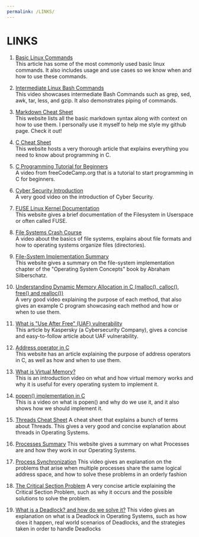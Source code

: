 ```yaml
---
permalink: /LINKS/
---
```


# LINKS

1. [Basic Linux Commands](https://www.hostinger.com/tutorials/linux-commands)<br>
This article has some of the most commonly used basic linux commands.
It also includes usage and use cases so we know when and how to use these commands.

2. [Intermediate Linux Bash Commands](https://www.youtube.com/watch?v=yCTnihfbPCo)<br>
This video showcases intermediate Bash Commands such as grep, sed, awk, tar, less, and gzip.
It also demonstrates piping of commands.

3. [Markdown Cheat Sheet](https://www.markdownguide.org/cheat-sheet/)<br>
This website lists all the basic markdown syntax along with context on how to use them.
I personally use it myself to help me style my github page. Check it out!

4. [C Cheat Sheet](https://developerinsider.co/c-programming-language-cheat-sheet/)<br>
This website hosts a very thorough article that explains everything you need to know about programming in C.

5. [C Programming Tutorial for Beginners](https://www.youtube.com/watch?v=KJgsSFOSQv0)<br>
A video from freeCodeCamp.org that is a tutorial to start programming in C for beginners.

6. [Cyber Security Introduction](https://www.youtube.com/watch?v=aIq44rZntmg)<br>
A very good video on the introduction of Cyber Security.

7. [FUSE Linux Kernel Documentation](https://www.kernel.org/doc/html/latest/filesystems/fuse.html)<br>
This website gives a brief documentation of the Filesystem in Userspace or often called FUSE.

8. [File Systems Crash Course](https://www.youtube.com/watch?v=KN8YgJnShPM)<br>
A video about the basics of file systems, explains about file formats and how to operating systems organize files (directories).

9. [File-System Implementation Summary](https://www.cs.uic.edu/~jbell/CourseNotes/OperatingSystems/12_FileSystemImplementation.html)<br>
This website gives a summary on the file-system implementation chapter of the "Operating System Concepts" book by Abraham Silberschatz.

10. [Understanding Dynamic Memory Allocation in C (malloc(), calloc(), free() and realloc())](https://www.youtube.com/watch?v=xDVC3wKjS64)<br>
A very good video explaining the purpose of each method, that also gives an example C program showcasing each method and how or when to use them.

11. [What is "Use After Free" (UAF) vulnerability](https://encyclopedia.kaspersky.com/glossary/use-after-free/)<br>
This article by Kaspersky (a Cybersecurity Company), gives a concise and easy-to-follow article about UAF vulnerability.

12. [Address operator in C](https://www.educba.com/address-operator-in-c/)<br>
This website has an article explaining the purpose of address operators in C, as well as how and when to use them.

13. [What is Virtual Memory?](https://www.youtube.com/watch?v=qlH4-oHnBb8)<br>
This is an introduction video on what and how virtual memory works and why it is useful for every operating system to implement it.

14. [popen() implementation in C](https://www.youtube.com/watch?v=tEQHRaPAL-o)<br>
This is a video on what is popen() and why do we use it, and it also shows how we should implement it.

15. [Threads Cheat Sheet](https://github.com/okeeffed/cheat-sheets/blob/master/COMP3520-OS/3-Threads.md)
A cheat sheet that explains a bunch of terms about Threads. This gives a very good and concise explanation about threads in Operating Systems.

16. [Processes Summary](https://www.cs.uic.edu/~jbell/CourseNotes/OperatingSystems/3_Processes.html)
This website gives a summary on what Processes are and how they work in our Operating Systems.

17. [Process Synchronization](https://www.youtube.com/watch?v=ph2awKa8r5Y)
This video gives an explanation on the problems that arise when multiple processes share the same logical address space, and how to solve these problems in an orderly fashion

18. [The Critical Section Problem](https://www.tutorialspoint.com/critical-section-problem)
A very concise article explaining the Critical Section Problem, such as why it occurs and the possible solutions to solve the problem.

19. [What is a Deadlock? and how do we solve it?](https://www.youtube.com/watch?v=UVo9mGARkhQ)
This video gives an explanation on what is a Deadlock in Operating Systems, such as how does it happen, real world scenarios of Deadlocks, and the strategies taken in order to handle Deadlocks
